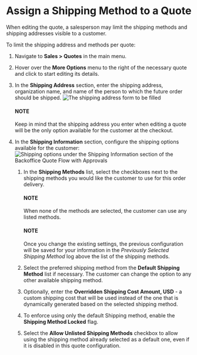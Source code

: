 <a id="shipping-configuration-per-quote"></a>

# Assign a Shipping Method to a Quote

When editing the quote, a salesperson may limit the shipping methods and shipping addresses visible to a customer.

To limit the shipping address and methods per quote:

1. Navigate to **Sales > Quotes** in the main menu.
2. Hover over the <i class="fa fa-ellipsis-h fa-lg" aria-hidden="true"></i> **More Options** menu to the right of the necessary quote and click <i class="fa fa-edit fa-lg" aria-hidden="true"></i> to start editing its details.
3. In the **Shipping Address** section, enter the shipping address, organization name, and name of the person to which the future order should be shipped.
   ![The shipping address form to be filled](user/img/sales/quotes/shipping_address_quote.png)

   #### NOTE
   Keep in mind that the shipping address you enter when editing a quote will be the only option available for the customer at the checkout.
4. In the **Shipping Information** section, configure the shipping options available for the customer:
   ![Shipping options under the Shipping Information section of the Backoffice Quote Flow with Approvals](user/img/sales/quotes/shipping_methods.png)
   1. In the **Shipping Methods** list, select the checkboxes next to the shipping methods you would like the customer to use for this order delivery.

      #### NOTE
      When none of the methods are selected, the customer can use any listed methods.

      #### NOTE
      Once you change the existing settings, the previous configuration will be saved for your information in the *Previously Selected Shipping Method* log above the list of the shipping methods.
   2. Select the preferred shipping method from the **Default Shipping Method** list if necessary. The customer can change the option to any other available shipping method.
   3. Optionally, enter the **Overridden Shipping Cost Amount, USD** - a custom shipping cost that will be used instead of the one that is dynamically generated based on the selected shipping method.
   4. To enforce using only the default Shipping method, enable the **Shipping Method Locked** flag.
   5. Select the **Allow Unlisted Shipping Methods** checkbox to allow using the shipping method already selected as a default one, even if it is disabled in this quote configuration.

<!-- fa-bars = fa-navicon -->
<!-- Ic Tiles is used as Set As Default in saved views, and as tiles in display layout options -->
<!-- IcPencil refers to Rename in Commerce and Inline Editing in CRM -->
<!-- Check mark in the square. -->
<!-- SortDesc is also used as drop-down arrow -->
<!-- A -->
<!-- B -->
<!-- C -->
<!-- D -->
<!-- E -->
<!-- F -->
<!-- G -->
<!-- H -->
<!-- I -->
<!-- L -->
<!-- M -->
<!-- P -->
<!-- R -->
<!-- S -->
<!-- T -->
<!-- U -->
<!-- Z -->
